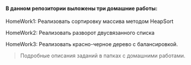 #### В данном репозитории выложены три домашние работы:

HomeWork1: Реализовать сортировку массива методом HeapSort

HomeWork2: Реализовать разворот двусвязанного списка

HomeWork3: Реализовать красно-черное дерево с балансировкой.

>Подробные описания заданий в папках с домашними работами.
